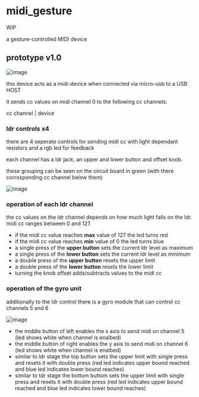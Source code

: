 # midi_gesture

WIP

a gesture-controlled MIDI device

## prototype v1.0

![image](https://github.com/user-attachments/assets/b6e907ae-41b0-477b-be2e-bad63831c19e)


this device acts as a midi-device when connected via micro-usb to a USB HOST

it sends cc values on midi channel 0 to the following cc channels:

cc channel | device

### ldr controls x4

there are 4 seperate controls for sending midi cc with light dependant resistors and a rgb led for feedback

each channel has a ldr jack, an upper and lower button and offset knob.

these grouping can be seen on the circuit board in green (with there corrosponding cc channel below them)

![image](https://github.com/user-attachments/assets/b61ffcb8-c77e-4848-89a7-0c1032219365)


### operation of each ldr channel

the cc values on the ldr channel depends on how much light falls on the ldr. midi cc ranges between 0 and 127. 

- if the midi cc value reaches __max__ value of 127 the led turns red
- if the midi cc value reaches __min__ value of 0 the led turns blue
- a single press of the __upper button__ sets the current ldr level as maximum
- a single press of the __lower button__ sets the current ldr level as minimum
- a double press of the __upper button__ resets the upper limit
- a double press of the __lower button__ resets the lower limit
- turning the knob offset adds/subtracts values to the midi cc

### operation of the gyro unit

additionally to the ldr control there is a gyro module that can control cc channels 5 and 6

![image](https://github.com/user-attachments/assets/572d9313-6f1f-4bed-b947-1afbab8962fb)


- the middle button of left enables the x axis to send midi on channel 5 (led shows white when channel is enalbed)
- the middle button of right enables the y axis to send midi on channel 6 (led shows white when channel is enalbed)
- similar to ldr stage the top button sets the upper limit with single press and resets it with double press (red led indicates upper bound reached and blue led indicates lower bound reaches)
- similar to tdr stage the bottom buttom sets the upper limit with single press and resets it with double press (red led indicates upper bound reached and blue led indicates lower bound reaches)
